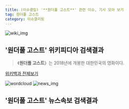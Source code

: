 ```yaml
---
title: (이슈클립) '**원더풀 고스트**' 관련 이슈, 기사 모아 보기
tag: 원더풀 고스트
category: 이슈클리핑
---
```

![wiki_img](https://user-images.githubusercontent.com/42597476/44503234-41136a80-a6d0-11e8-9071-6fc6418eafe4.png)
## **'**원더풀 고스트**'** 위키피디아 검색결과
>《**원더풀 고스트**》는 2018년에 개봉한 대한민국의 영화이다.

<a href="https://ko.wikipedia.org/wiki/원더풀 고스트" target="_blank">위키백과 전체보기</a>

![wordcloud](https://s3.ap-northeast-2.amazonaws.com/lyrics101-wordcloud/2018-09-26-1537953237.png)
![news_img](https://user-images.githubusercontent.com/42597476/44507050-1206f400-a6e4-11e8-8d98-7ffbfebb353f.png)
## **'**원더풀 고스트**'** 뉴스속보 검색결과

